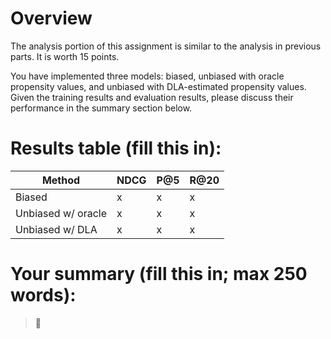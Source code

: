 
# Overview
The analysis portion of this assignment is similar to the analysis in previous parts. It is worth 15 points.

You have implemented three models: biased, unbiased with oracle propensity values, and unbiased with DLA-estimated propensity values. Given the training results and evaluation results, please discuss their performance in the summary section below.


# Results table (fill this in):
| Method | NDCG | P@5 | R@20 |
|--------|-----|-----|------|
| Biased | x | x | x |
| Unbiased w/ oracle | x | x | x |
| Unbiased w/ DLA | x | x | x |

# Your summary (fill this in; max 250 words):
> :memo:
